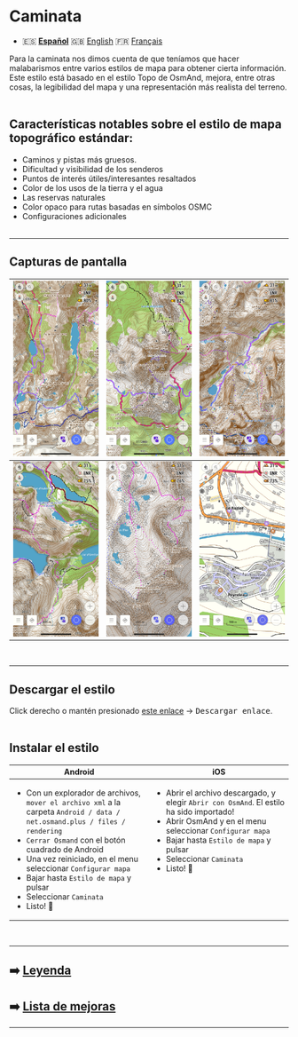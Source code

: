 # Caminata
 -  🇪🇸 **[Español](README_ES.md)**  🇬🇧 [English](README_EN.md) 🇫🇷 [Français](README.md)

Para la caminata nos dimos cuenta de que teníamos que hacer malabarismos entre varios estilos de mapa para obtener cierta información.
Este estilo está basado en el estilo Topo de OsmAnd, mejora, entre otras cosas, la legibilidad del mapa y una representación más realista del terreno.<br><br>


## Características notables sobre el estilo de mapa topográfico estándar:

- Caminos y pistas más gruesos.
- Dificultad y visibilidad de los senderos
- Puntos de interés útiles/interesantes resaltados
- Color de los usos de la tierra y el agua
- Las reservas naturales
- Color opaco para rutas basadas en símbolos OSMC
- Configuraciones adicionales<br><br>

---

## Capturas de pantalla<br>

| <img src="Screenshots/Hiking1.png" width="250" /> | <img src="Screenshots/Hiking2.png" width="250" /> | <img src="Screenshots/Hiking3.png" width="250" /> |
| :-------------: | :-------------: | :-------------: |
| <img src="Screenshots/Hiking4.png" width="250" /> | <img src="Screenshots/Hiking5.png" width="250" /> | <img src="Screenshots/Hiking6.png" width="250" /> |

<br>

---

## Descargar el estilo

Click derecho o mantén presionado [este enlace](https://raw.githubusercontent.com/OsmAnd-Rendering/Hiking/main/Randonn%C3%A9e.render.xml) → <kbd><samp>Descargar enlace</samp></kbd>.
    <br><br>

## Instalar el estilo

<table>
    <thead>
    <tr>
        <th>Android</th>
        <th>iOS</th>
    </tr>
    </thead>
    <tbody>
    <tr valign="top">
        <td width="50%">
          <ul>
          <li> Con un explorador de archivos, <code>mover el archivo xml</code> a la carpeta
<code>Android / data / net.osmand.plus / files / rendering</code></li>
          <li> <code>Cerrar Osmand</code> con el botón cuadrado de Android</li> 
          <li> Una vez reiniciado, en el menu seleccionar <code>Configurar mapa</code></li>
          <li> Bajar hasta <code>Estilo de mapa</code> y pulsar</li>
          <li> Seleccionar <code>Caminata</code></li>
          <li> Listo! 🎉</li></ul></td>
        <td>
          <ul>
          <li> Abrir el archivo descargado, y elegir <code>Abrir con OsmAnd</code>. El estilo ha sido importado!</li>
          <li> Abrir OsmAnd y en el menu seleccionar <code>Configurar mapa</code></li>
          <li> Bajar hasta <code>Estilo de mapa</code> y pulsar</li>
          <li> Seleccionar <code>Caminata</code></li>
          <li> Listo! 🎉</li></ul></td>
    </tr>
    </tbody>
</table>

<br>

---


## ➡️ [Leyenda](legende/Légende.md)
## ➡️ [Lista de mejoras](Liste%20des%20am%C3%A9liorations/List%20of%20improvements.md)



---
